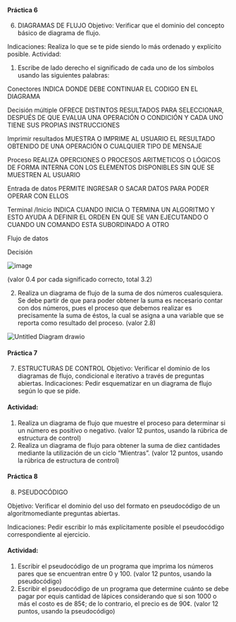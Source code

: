 #### Práctica 6
6. DIAGRAMAS DE FLUJO
Objetivo: Verificar que el dominio del concepto básico de diagrama de flujo.

Indicaciones: Realiza lo que se te pide siendo lo más ordenado y explícito posible.
Actividad:

  1. Escribe de lado derecho el significado de cada uno de los símbolos usando las
  siguientes palabras: 
  
  Conectores            INDICA DONDE DEBE CONTINUAR EL CODIGO EN EL DIAGRAMA
  
  Decisión múltiple     OFRECE DISTINTOS RESULTADOS PARA SELECCIONAR, DESPUÉS DE QUE EVALUA UNA OPERACIÓN O CONDICIÓN Y CADA UNO TIENE SUS PROPIAS INSTRUCCIONES
  
  Imprimir resultados   MUESTRA O IMPRIME AL USUARIO EL RESULTADO OBTENIDO DE UNA OPERACIÓN O CUALQUIER TIPO DE MENSAJE
  
  Proceso               REALIZA OPERCIONES O PROCESOS ARITMETICOS O LÓGICOS DE FORMA INTERNA CON LOS ELEMENTOS DISPONIBLES SIN QUE SE MUESTREN AL USUARIO 
  
  Entrada de datos      PERMITE INGRESAR O SACAR DATOS PARA PODER OPERAR CON ELLOS
  
  Terminal /Inicio      INDICA CUANDO INICIA O TERMINA UN ALGORITMO Y ESTO AYUDA A DEFINIR EL ORDEN EN QUE SE VAN EJECUTANDO O CUANDO UN COMANDO ESTA SUBORDINADO A                             OTRO
  
  Flujo de datos        
  
  Decisión
  
  ![image](https://user-images.githubusercontent.com/91554777/160035477-c0f52624-a62c-40d0-b2e2-3dccdd8549e4.png)

  
  (valor 0.4 por cada significado correcto, total 3.2)
  
   2. Realiza un diagrama de flujo de la suma de dos números cualesquiera. Se debe partir de que para poder obtener la suma es necesario contar con dos números, pues el proceso que debemos realizar es precisamente la suma de éstos, la cual se asigna a una variable que se reporta como resultado del proceso. (valor 2.8)

![Untitled Diagram drawio](https://user-images.githubusercontent.com/103066775/166008304-0251bc37-bf2f-4beb-9f40-64f27e42c27a.png)




    
 #### Práctica 7
7. ESTRUCTURAS DE CONTROL
Objetivo: Verificar el dominio de los diagramas de flujo, condicional e iterativo a través de preguntas abiertas.
Indicaciones: Pedir esquematizar en un diagrama de flujo según lo que se pide.
#### Actividad:
  1. Realiza un diagrama de flujo que muestre el proceso para determinar si un número es positivo o negativo. (valor 12 puntos, usando la rúbrica de estructura de control)
  2. Realiza un diagrama de flujo para obtener la suma de diez cantidades mediante la utilización de un ciclo “Mientras”. (valor 12 puntos, usando la rúbrica de estructura de
control)

#### Práctica 8
8. PSEUDOCÓDIGO

Objetivo: Verificar el dominio del uso del formato en pseudocódigo de un algoritmomediante preguntas abiertas.

Indicaciones: Pedir escribir lo más explícitamente posible el pseudocódigo correspondiente al ejercicio.

#### Actividad:

  1. Escribir el pseudocódigo de un programa que imprima los números pares que se encuentran entre 0 y 100. (valor 12 puntos, usando la pseudocódigo)
  2. Escribir el pseudocódigo de un programa que determine cuánto se debe pagar por equis cantidad de lápices considerando que si son 1000 o más el costo es de 85¢; de lo
contrario, el precio es de 90¢. (valor 12 puntos, usando la pseudocódigo)
